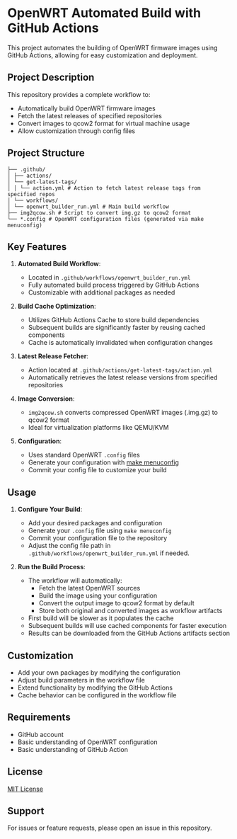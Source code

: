 # OpenWRT Automated Build with GitHub Actions

This project automates the building of OpenWRT firmware images using GitHub Actions, allowing for easy customization and deployment.

## Project Description

This repository provides a complete workflow to:
- Automatically build OpenWRT firmware images
- Fetch the latest releases of specified repositories
- Convert images to qcow2 format for virtual machine usage
- Allow customization through config files

## Project Structure
```
├── .github/
│ ├── actions/
│ └── get-latest-tags/
│ │ └── action.yml # Action to fetch latest release tags from specified repos
│ └── workflows/
│ └── openwrt_builder_run.yml # Main build workflow
├── img2qcow.sh # Script to convert img.gz to qcow2 format
└── *.config # OpenWRT configuration files (generated via make menuconfig)
```


## Key Features

1. **Automated Build Workflow**:
    - Located in `.github/workflows/openwrt_builder_run.yml`
    - Fully automated build process triggered by GitHub Actions
    - Customizable with additional packages as needed

2. **Build Cache Optimization**:
    - Utilizes GitHub Actions Cache to store build dependencies
    - Subsequent builds are significantly faster by reusing cached components
    - Cache is automatically invalidated when configuration changes

3. **Latest Release Fetcher**:
    - Action located at `.github/actions/get-latest-tags/action.yml`
    - Automatically retrieves the latest release versions from specified repositories

4. **Image Conversion**:
    - `img2qcow.sh` converts compressed OpenWRT images (.img.gz) to qcow2 format
    - Ideal for virtualization platforms like QEMU/KVM

5. **Configuration**:
    - Uses standard OpenWRT `.config` files
    - Generate your configuration with [make menuconfig](https://openwrt.org/docs/guide-developer/toolchain/use-buildsystem)
    - Commit your config file to customize your build

## Usage

1. **Configure Your Build**:
    - Add your desired packages and configuration
    - Generate your `.config` file using `make menuconfig`
    - Commit your configuration file to the repository
    - Adjust the config file path in `.github/workflows/openwrt_builder_run.yml` if needed.

2. **Run the Build Process**:
    - The workflow will automatically:
        - Fetch the latest OpenWRT sources
        - Build the image using your configuration
        - Convert the output image to qcow2 format by default
        - Store both original and converted images as workflow artifacts
    - First build will be slower as it populates the cache
    - Subsequent builds will use cached components for faster execution
    - Results can be downloaded from the GitHub Actions artifacts section

## Customization

- Add your own packages by modifying the configuration
- Adjust build parameters in the workflow file
- Extend functionality by modifying the GitHub Actions
- Cache behavior can be configured in the workflow file

## Requirements

- GitHub account
- Basic understanding of OpenWRT configuration
- Basic understanding of GitHub Action

## License

[MIT License](LICENSE)

## Support

For issues or feature requests, please open an issue in this repository.